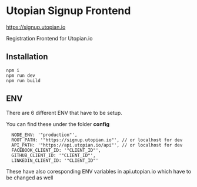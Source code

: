 # Utopian Signup Frontend

https://signup.utopian.io

Registration Frontend for Utopian.io

## Installation
```
npm i
npm run dev 
npm run build
```

## ENV

There are 6 different ENV that have to be setup.

You can find these under the folder **config**

```
  NODE_ENV: '"production"',
  ROOT_PATH: '"https://signup.utopian.io"', // or localhost for dev
  API_PATH: '"https://api.utopian.io/api"', // or localhost for dev
  FACEBOOK_CLIENT_ID: '"CLIENT_ID"',
  GITHUB_CLIENT_ID: '"CLIENT_ID"',
  LINKEDIN_CLIENT_ID: '"CLIENT_ID"'
```

These have also coresponding ENV variables in api.utopian.io which have to be changed as well
